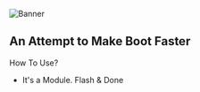 ![Banner](https://github.com/user-attachments/assets/f4b40918-8933-4fa4-aa2b-affbee30b233)
## An Attempt to Make Boot Faster

How To Use?
- It's a Module. Flash & Done
